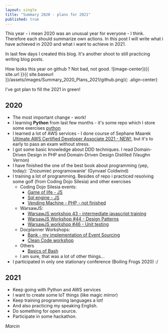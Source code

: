 ```yaml
---
layout: single
title: "Summary 2020 - plans for 2021"
published: true
---
```


This year - i mean 2020 was an unusual year for everyone - I think.
Therefore each should summarize own actions. In this post I will write what i have achieved in 2020
and what i want to achieve in 2021.

In last few days I created this blog. It's another shoot to still practicing writing blog posts.

How looks this year on github ? Not bad, not good.
![image-center]({{ site.url }}{{ site.baseurl }}/assets/images/Summary_2020_Plans_2021/github.png){: .align-center}

I've got plan to fill the 2021 in green!

## 2020
* The most important change - work!
* I learning **Python** from last few months - it's some repo which I store some exercises [python](https://github.com/MarcinGladkowski/python)
* I learned a lot of AWS services - I done course of Sephane Maarek [Ultimate AWS Certified Developer Associate 2021 - NEW!](https://www.udemy.com/course/aws-certified-developer-associate-dva-c01/), but it's to early to pass an exam without stress.
* I got some basic knowledge about DDD techniques. I read Domain-Driven Design in PHP and Domain-Driven Design Distilled (Vaughn Vernon)
* I have finished the one of the best book about programming (yep, today): 'Zrozumieć programowanie' (Gynvael Coldwind)
* I training a lot of programming. Besides of repo i practiced resolving some golf (from Coding Dojo Silesia) and other exercises
    * Coding Dojo Silesia events:
      * [Game of life - JS](https://github.com/MarcinGladkowski/gameoflife-kata)
      * [Sql engine - JS](https://github.com/MarcinGladkowski/sql-engine-kata)
      * [Vending Machine - PHP - not finished](https://github.com/MarcinGladkowski/vending-machine-php)
    * WarsawJS:
      * [WarsawJS workshop 43 - intermediate javascript training](https://github.com/MarcinGladkowski/warsawjs-workshop-43)
      * [WarsawJS Workshop #44 - Design Patterns](https://github.com/MarcinGladkowski/warsawjs-workshop-44-design-patterns)
      * [WarsawJS workshop #46 - Unit testing](https://github.com/MarcinGladkowski/warsawjs-workshop-46-piotrek)
    * Docplanner Workshops:
      * [Bank - my implementation of Event Sourcing](https://github.com/MarcinGladkowski/Docplanner_Tech_Workshops_1)
      * [Clean Code workshop](https://github.com/MarcinGladkowski/clean-code-architecture)
    * Others
      * [Basics of Bash](https://github.com/MarcinGladkowski/bash-training)
    * I am sure, that was a lot of other things...
* I participated in only one stationary conference (Boiling Frogs 2020) :/

## 2021
* Keep going with Python and AWS services
* I want to create some IoT things (like magic mirror)
* Keep training programming languages a lot!
* And also practicing my speaking English.
* Do something for open source.
* Participate in some hackathon.


_Marcin_
